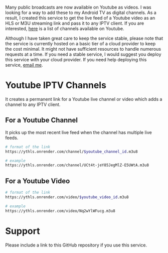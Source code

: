 Many public broadcasts are now available on Youtube as videos. I was looking for a way to add these to my Android TV as digital channels. As a result, I created this service to get the live feed of a Youtube video as an HLS or M3U streaming link and pass it to any IPTV client. If you are interested, [here](https://github.com/abskmj/iptv-youtube-live/blob/main/channels.csv) is a list of channels available on Youtube.

Although I have taken great care to keep the service stable, please note that the service is currently hosted on a basic tier of a cloud provider to keep the cost minimal. It might not have sufficient resources to handle numerous requests at a time. If you need a stable service, I would suggest you deploy this service with your cloud provider. If you need help deploying this service, [email me](mailto:contact-ythls.dragonclaw@erine.email).

# Youtube IPTV Channels
It creates a permanent link for a Youtube live channel or video which adds a channel to any IPTV client.

## For a Youtube Channel
It picks up the most recent live feed when the channel has multiple live feeds.

```bash
# format of the link
https://ythls.onrender.com/channel/$youtube_channel_id.m3u8

# example
https://ythls.onrender.com/channel/UCt4t-jeY85JegMlZ-E5UWtA.m3u8
```

## For a Youtube Video

```bash
# format of the link
https://ythls.onrender.com/video/$youtube_video_id.m3u8

# example
https://ythls.onrender.com/video/Nq2wYlWFucg.m3u8
```

# Support
Please include a link to this GitHub repository if you use this service.
